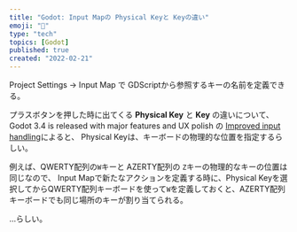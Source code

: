 ```yaml
---
title: "Godot: Input Mapの Physical Keyと Keyの違い"
emoji: "🦝"
type: "tech"
topics: [Godot]
published: true
created: "2022-02-21"
---
```


Project Settings → Input Map で GDScriptから参照するキーの名前を定義できる。

プラスボタンを押した時に出てくる **Physical Key** と **Key** の違いについて、
Godot 3.4 is released with major features and UX polish の
[Improved input handling](https://godotengine.org/article/godot-3-4-is-released#input)によると、
Physical Keyは、キーボードの物理的な位置を指定するらしい。

例えば、QWERTY配列の`W`キーと AZERTY配列の `Z`キーの物理的なキーの位置は同じなので、
Input Mapで新たなアクションを定義する時に、Physical Keyを選択してからQWERTY配列キーボードを使って`W`を定義しておくと、AZERTY配列キーボードでも同じ場所のキーが割り当てられる。

…らしい。

